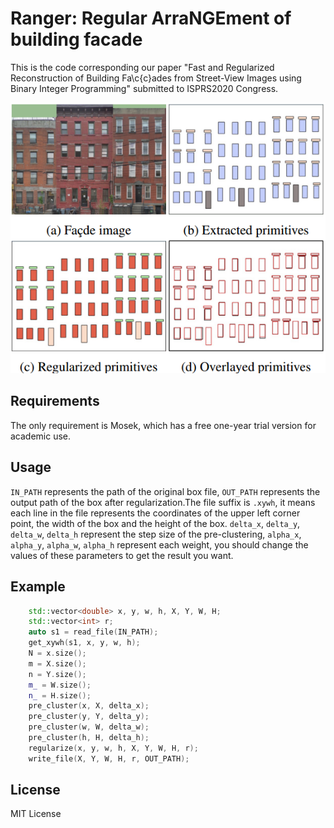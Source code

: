 # Ranger: Regular ArraNGEment of building facade

This is the code corresponding our paper "Fast and Regularized Reconstruction of Building Fa\c{c}ades from Street-View Images using Binary Integer Programming" submitted to ISPRS2020 Congress.

![Result](img/result.png)

## Requirements
The only requirement is Mosek, which has a free one-year trial version for academic use.

## Usage
`IN_PATH` represents the path of the original box file, `OUT_PATH` represents the output path of the box after regularization.The file suffix is `.xywh`, it means each line in the file represents the coordinates of the upper left corner point, the width of the box and the height of the box. `delta_x`, `delta_y`, `delta_w`, `delta_h` represent the step size of the pre-clustering, `alpha_x`, `alpha_y`, `alpha_w`, `alpha_h` represent each weight, you should change the values of these parameters to get the result you want.

## Example
```cpp
	std::vector<double> x, y, w, h, X, Y, W, H;
	std::vector<int> r;
	auto s1 = read_file(IN_PATH);
	get_xywh(s1, x, y, w, h);
	N = x.size();
	m = X.size();
	n = Y.size();
	m_ = W.size();
	n_ = H.size();
	pre_cluster(x, X, delta_x);
	pre_cluster(y, Y, delta_y);
	pre_cluster(w, W, delta_w);
	pre_cluster(h, H, delta_h);
	regularize(x, y, w, h, X, Y, W, H, r);
	write_file(X, Y, W, H, r, OUT_PATH);
```

## License
MIT License
